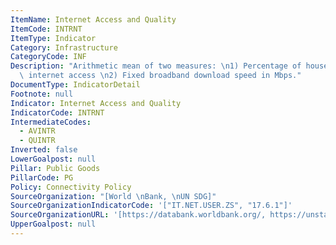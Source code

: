```yaml
---
ItemName: Internet Access and Quality
ItemCode: INTRNT
ItemType: Indicator
Category: Infrastructure
CategoryCode: INF
Description: "Arithmetic mean of two measures: \n1) Percentage of households with\
  \ internet access \n2) Fixed broadband download speed in Mbps."
DocumentType: IndicatorDetail
Footnote: null
Indicator: Internet Access and Quality
IndicatorCode: INTRNT
IntermediateCodes:
  - AVINTR
  - QUINTR
Inverted: false
LowerGoalpost: null
Pillar: Public Goods
PillarCode: PG
Policy: Connectivity Policy
SourceOrganization: "[World \nBank, \nUN SDG]"
SourceOrganizationIndicatorCode: '["IT.NET.USER.ZS", "17.6.1"]'
SourceOrganizationURL: '[https://databank.worldbank.org/, https://unstats.un.org/sdgapi/swagger/]'
UpperGoalpost: null
---
```


